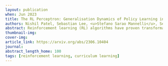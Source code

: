 ```yaml
---
layout: publication
when: Jun 2023
title: The RL Perceptron: Generalisation Dynamics of Policy Learning in High Dimensions
authors: Nishil Patel, Sebastian Lee, <u>Stefano Sarao Mannelli</u>, Sebastian Goldt, Adrew Saxe
abstract: Reinforcement learning (RL) algorithms have proven transformative in a range of domains. To tackle real-world domains, these systems often use neural networks to learn policies directly from pixels or other high-dimensional sensory input. By contrast, much theory of RL has focused on discrete state spaces or worst-case analysis, and fundamental questions remain about the dynamics of policy learning in high-dimensional settings. Here, we propose a solvable high-dimensional model of RL that can capture a variety of learning protocols, and derive its typical dynamics as a set of closed-form ordinary differential equations (ODEs). We derive optimal schedules for the learning rates and task difficulty - analogous to annealing schemes and curricula during training in RL - and show that the model exhibits rich behaviour, including delayed learning under sparse rewards; a variety of learning regimes depending on reward baselines; and a speed-accuracy trade-off driven by reward stringency. 
thumbnail-img:
cover-img:
article_link: https://arxiv.org/abs/2306.10404
journal:
abstract_length_home: 100
tags: [reinforcement learning, curriculum learning]
---
```

